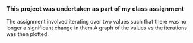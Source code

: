 ### This project was undertaken as part of my class assignment

The assignment involved iterating over two values such that there was no longer a significant change in them.A graph of the values vs the iterations was then plotted.

